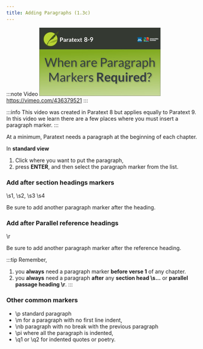 ```yaml
---
title: Adding Paragraphs (1.3c)
---
```


:::note Video
[![ ](../../media/1.3c.png)](https://vimeo.com/436379521)  
https://vimeo.com/436379521
:::

:::info
This video was created in Paratext 8 but applies equally to Paratext 9. In this video we learn there are a few places where you must insert a paragraph marker.
:::

At a minimum, Paratext needs a paragraph at the beginning of each chapter.

In **standard view**

1.  Click where you want to put the paragraph,
1.  press **ENTER**, and then select the paragraph marker from the list.

### Add after section headings markers

\\s1, \\s2, \\s3 \\s4

Be sure to add another paragraph marker after the heading.

### Add after Parallel reference headings

\\r 

Be sure to add another paragraph marker after the reference heading.

:::tip
Remember,
1.  you **always** need a paragraph marker **before verse 1** of any chapter.
1.  you **always** need a paragraph **after** any **section head \\s…** or **parallel passage heading \\r**.
:::

### Other common markers

-  \\p standard paragraph
-  \\m for a paragraph with no first line indent,
-  \\nb paragraph with no break with the previous paragraph
-  \\pi where all the paragraph is indented,
-  \\q1 or \\q2 for indented quotes or poetry.
